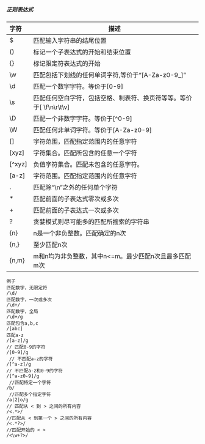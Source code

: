 ##### 正则表达式

| 字符 | 描述 |
| :--- | ------------------------------------------------- |
| $    | 匹配输入字符串的结尾位置                          |
| ()   | 标记一个子表达式的开始和结束位置                  |
| {}   | 标记限定符表达式的开始                            |
| \w   | 匹配包括下划线的任何单词字符,等价于“[A-Za-z0-9_]” |
| \d   | 匹配一个数字字符。等价于[0-9] |
| \s   | 匹配任何空白字符，包括空格、制表符、换页符等等。等价于[ \f\n\r\t\v] |
| \D   | 匹配一个非数字字符。等价于[^0-9] |
| \W | 匹配任何非单词字符。等价于[A-Za-z0-9] |
| [] | 字符范围，匹配指定范围内的任意字符 |
| [xyz] | 字符集合。匹配所包含的任意一个字符 |
| [^xyz] | 负值字符集合。匹配未包含的任意字符。 |
| [a-z] | 字符范围。匹配指定范围内的任意字符 |
| . | 匹配除“\n”之外的任何单个字符 |
| * | 匹配前面的子表达式零次或多次 |
| + | 匹配前面的子表达式一次或多次 |
| ? | 贪婪模式则尽可能多的匹配所搜索的字符串 |
| {n} | n是一个非负整数。匹配确定的n次 |
| {n,} | 至少匹配n次 |
| {n,m} | m和n均为非负整数，其中n<=m。最少匹配n次且最多匹配m次 |



```
例子
匹配数字，无限定符
/\d/
匹配数字，一次或多次
/\d+/
匹配数字，全局
/\d+/g
匹配包含a,b,c
/[abc]
匹配a-z
/[a-z]/g
// 匹配0-9的字符
/[0-9]/g
 // 不匹配a-z的字符
/[^a-z]/g
// 不匹配a-z和0-9的字符
/[^a-z0-9]/g
 //匹配特定一个字符
/b/
 //匹配多个指定字符
/a|2|o/g
// 匹配从 < 到 > 之间的所有内容
/<.*>/
//匹配从 < 到第一个 > 之间的所有内容
/<.*?>/
//匹配开始的 < >
/<\w+?>/
```
